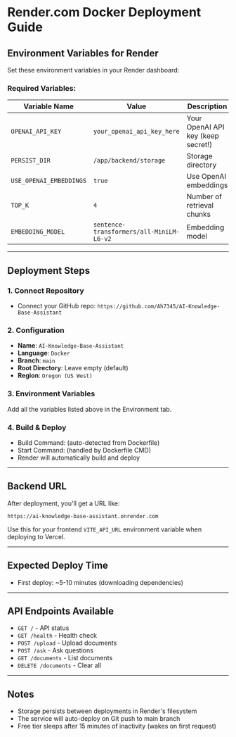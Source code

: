 # Render.com Docker Deployment Guide

## Environment Variables for Render

Set these environment variables in your Render dashboard:

### Required Variables:

| Variable Name | Value | Description |
|---------------|-------|-------------|
| `OPENAI_API_KEY` | `your_openai_api_key_here` | Your OpenAI API key (keep secret!) |
| `PERSIST_DIR` | `/app/backend/storage` | Storage directory |
| `USE_OPENAI_EMBEDDINGS` | `true` | Use OpenAI embeddings |
| `TOP_K` | `4` | Number of retrieval chunks |
| `EMBEDDING_MODEL` | `sentence-transformers/all-MiniLM-L6-v2` | Embedding model |

---

## Deployment Steps

### 1. Connect Repository
- Connect your GitHub repo: `https://github.com/Ah7345/AI-Knowledge-Base-Assistant`

### 2. Configuration
- **Name**: `AI-Knowledge-Base-Assistant`
- **Language**: `Docker`
- **Branch**: `main`
- **Root Directory**: Leave empty (default)
- **Region**: `Oregon (US West)`

### 3. Environment Variables
Add all the variables listed above in the Environment tab.

### 4. Build & Deploy
- Build Command: (auto-detected from Dockerfile)
- Start Command: (handled by Dockerfile CMD)
- Render will automatically build and deploy

---

## Backend URL
After deployment, you'll get a URL like:
```
https://ai-knowledge-base-assistant.onrender.com
```

Use this for your frontend `VITE_API_URL` environment variable when deploying to Vercel.

---

## Expected Deploy Time
- First deploy: ~5-10 minutes (downloading dependencies)

---

## API Endpoints Available
- `GET /` - API status
- `GET /health` - Health check  
- `POST /upload` - Upload documents
- `POST /ask` - Ask questions
- `GET /documents` - List documents
- `DELETE /documents` - Clear all

---

## Notes
- Storage persists between deployments in Render's filesystem
- The service will auto-deploy on Git push to main branch
- Free tier sleeps after 15 minutes of inactivity (wakes on first request)
